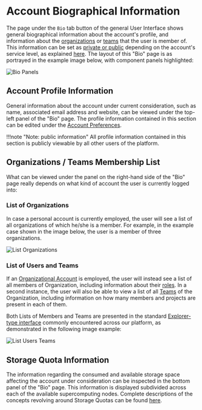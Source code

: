 # Account Biographical Information

The page under the `Bio` tab button <i class="zmdi zmdi-eye zmdi-hc-border"></i> of the general User Interface shows general biographical information about the account's profile, and information about the [organizations](../../collaboration/organizations/overview.md) or [teams](../../collaboration/organizations/teams.md) that the user is member of. This information can be set as [private or public](../../collaboration/sharing/access-levels.md) depending on the account's service level, as explained [here](../service-levels.md). The layout of this "Bio" page is as portrayed in the example image below, with component panels highlighted:

![Bio Panels](/images/accounts/bio-panels.png "Bio Panels")


## Account Profile Information

General information about the account under current consideration, such as name, associated email address and website, can be viewed under the  top-left panel of the "Bio" page. The profile information contained in this section can be edited under the [Account Preferences](preferences-overview.md).

!!!note "Note: public information"
     All profile information contained in this section is publicly viewable by all other users of the platform.

## Organizations / Teams Membership List

What can be viewed under the panel on the right-hand side of the "Bio" page really depends on what kind of account the user is currently logged into:

### List of Organizations
 
In case a personal account is currently employed, the user will see a list of all organizations of which he/she is a member. For example, in the example case shown in the image below, the user is a member of three organizations.

![List Organizations](/images/accounts/list-organizations.png "List Organizations")

### List of Users and Teams

If an [Organizational Account](../../collaboration/organizations/overview.md) is employed, the user will instead see a list of all members of Organization, including information about their [roles](../../collaboration/organizations/roles.md). In a second instance, the user will also be able to view a list of all [Teams](../../collaboration/organizations/teams.md) of the Organization, including information on how many members and projects are present in each of them.

Both Lists of Members and Teams are presented in the standard [Explorer-type interface](../../entities-general/ui/explorer.md) commonly encountered across our platform, as demonstrated in the following image example:

![List Users Teams](/images/accounts/list-users-teams.png "List Users Teams")

## Storage Quota Information

The information regarding the consumed and available storage space affecting the account under consideration can be inspected in the bottom panel of the "Bio" page. This information is displayed subdivided across each of the available supercomputing nodes. Complete descriptions of the concepts revolving around Storage Quotas can be found [here](../quota.md).
